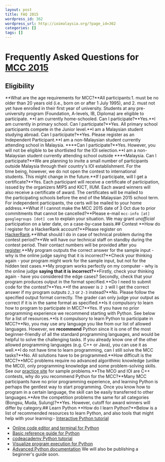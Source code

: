 ```yaml
---
layout: post
title: FAQ 2015
wordpress_id: 362
wordpress_url: http://ioimalaysia.org/?page_id=362
categories: []
tags: []
---
```

# Frequently Asked Questions for [MCC 2015](http://ioimalaysia.org/competitions/malaysian-computing-challenge/mcc-2015/ "MCC 2015")
## Eligibility
**What are the age requirements for MCC?**All participants:1. must be no older than 20 years old (i.e., born on or after 1 July 1995), and
2. must not yet have enrolled in their first year of university. Students at any pre-university program (Foundation, A-levels, IB, Diploma) are eligible to participate.
**I am currently home-schooled. Can I participate?**Yes.**I am currently in primary school. Can I participate?**Yes. All primary school participants compete in the Junior level.**I am a Malaysian student studying abroad. Can I participate?**Yes. Please register as an Independent Participant.**I am a non-Malaysian student currently attending school in Malaysia. ****Can I participate?**Yes. However, you will not be eligible to be shortlisted for the IOI selection.**I am a non-Malaysian student currently attending school outside ****Malaysia. Can I participate?**We are planning to invite a small number of participants outside Malaysia through their country's IOI establishment. For the time being, however, we do not open the contest to international students. This might change in the future.**If I participate, will I get a certificate?**Yes. Each participant will receive a certificate of participation, issued by the organizers MIPS and KICT, IIUM. Each award winners will also receive a certificate of award. The certificates will be mailed to the participating schools before the end of the Malaysian 2015 school term. For independent participants, the certs will be mailed to your home address.**What if I cannot make the MCC 2015 date of 3 Oct due to prior commitments that cannot be cancelled?**Please e-mail ``mcc-info [at] googlegroups [dot] com`` to explain your situation. We may grant _unofficial_ participation on a later date, on a case-by-case basis.## Contest
**How do I register for a HackerRank account?**Please register on [HackerRank](https://www.hackerrank.com/signup "HackerRank Sign-up").**What should I do in case of technical problem during the contest period?**We will have our technical staff on standby during the contest period. Their contact numbers will be provided after you [register](http://ioimalaysia.org/competitions/malaysian-computing-challenge/mcc-2015#registration).**My program outputs the correct answer for the sample input - why is the online judge saying that it is incorrect?**Check your thinking again - your program might work for the sample input, but not for the hidden test cases.**My program works perfectly on my computer - why is the online judge <strong>saying that it is incorrect?</strong>**Firstly, check your thinking again - have you considered the edge cases? Secondly, check that your program produces output in the format specified.**Do I need to submit code for the contest?**Yes.**If the answer is ``2 3`` will I get the correct answer if my program outputs ``2,3`` or ``2-3`` instead?**No. Please follow the specified output format correctly. The grader can only judge your output as correct if it is in the same format as specified.**Is it compulsory to learn how to program to participate in MCC?**Yes. If you have no prior programming experience we recommend starting with Python. See below for a list of resources.**Is it compulsory to learn Python to participate in MCC?**No, you may use any language you like from our list of allowed languages. However, we **recommend** Python since it is one of the most beginner-friendly of all the standard programming languages, and would be helpful to solve the challenging tasks. If you already know one of the other allowed programming languages (e.g. C++ or Java), you can use it as well.**I do not have time to learn programming, can I still solve the MCC tasks?**No. All solutions have to be programmed.**How difficult is the MCC?**MCC problems require no advanced algorithmic knowledge (unlike the MCO), only programming knowledge and some problem-solving skills. See our [practice site](https://www.hackerrank.com/mcc-2015-practice) for sample problems.**The MCO and IOI are C++ contests, why do you recommend Python for the MCC?**Many MCC participants have no prior programming experience, and learning Python is perhaps the gentlest way to start programming. Once you know how to program in a certain language, the skill can be easily transferred to other languages.**Are the competition problems the same for all categories (Bongsu, Muda, Sulung)?**Yes. However, cutoff for award winners will differ by category.## Learn Python
**How do I learn Python?**Below is a list of recommended resources to learn Python, and also tools that might help with your learning:- [Interactive Python tutorial](http://www.learnpython.org/)
- [Online code editor and terminal for Python](http://repl.it/languages/Python)
- [Basic reference guide for Python](http://www.tutorialspoint.com/python/)
- [codeacademy Python tutorial](https://www.codecademy.com/en/tracks/python)
- [Visualize program execution for Python](http://pythontutor.com/visualize.html)
- [Advanced Python documentation](https://docs.python.org/3/)
We will also be publishing a beginner's guide soon.

